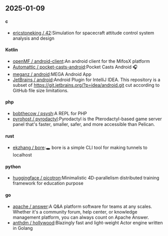 ## 2025-01-09
#### c
* [ericstoneking / 42](https://github.com/ericstoneking/42):Simulation for spacecraft attitude control system analysis and design
#### Kotlin
* [openMF / android-client](https://github.com/openMF/android-client):An android client for the MifosX platform
* [Automattic / pocket-casts-android](https://github.com/Automattic/pocket-casts-android):Pocket Casts Android 🎧
* [meganz / android](https://github.com/meganz/android):MEGA Android App
* [JetBrains / android](https://github.com/JetBrains/android):Android Plugin for IntelliJ IDEA. This repository is a subset of https://git.jetbrains.org/?p=idea/android.git cut according to GitHub file size limitations.
#### php
* [bobthecow / psysh](https://github.com/bobthecow/psysh):A REPL for PHP
* [pyrohost / pyrodactyl](https://github.com/pyrohost/pyrodactyl):Pyrodactyl is the Pterodactyl-based game server panel that's faster, smaller, safer, and more accessible than Pelican.
#### rust
* [ekzhang / bore](https://github.com/ekzhang/bore):🕳 bore is a simple CLI tool for making tunnels to localhost
#### python
* [huggingface / picotron](https://github.com/huggingface/picotron):Minimalistic 4D-parallelism distributed training framework for education purpose
#### go
* [apache / answer](https://github.com/apache/answer):A Q&A platform software for teams at any scales. Whether it's a community forum, help center, or knowledge management platform, you can always count on Apache Answer.
* [anthdm / hollywood](https://github.com/anthdm/hollywood):Blazingly fast and light-weight Actor engine written in Golang
